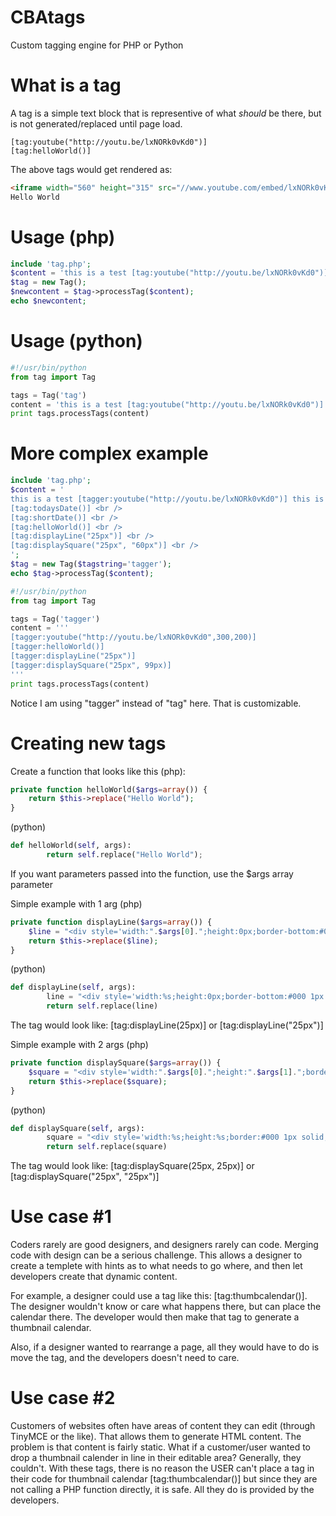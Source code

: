 CBAtags
=============

Custom tagging engine for PHP or Python

What is a tag
================
A tag is a simple text block that is representive of what *should* be there, but is not generated/replaced until page load.

```
[tag:youtube("http://youtu.be/lxNORk0vKd0")]
[tag:helloWorld()]
```

The above tags would get rendered as:
```html
<iframe width="560" height="315" src="//www.youtube.com/embed/lxNORk0vKd0" frameborder="0" allowfullscreen></iframe>
Hello World
```

Usage (php)
================
```php
include 'tag.php';
$content = 'this is a test [tag:youtube("http://youtu.be/lxNORk0vKd0")] this is a test';
$tag = new Tag();
$newcontent = $tag->processTag($content);
echo $newcontent;
```

Usage (python)
================
```python
#!/usr/bin/python
from tag import Tag

tags = Tag('tag')
content = 'this is a test [tag:youtube("http://youtu.be/lxNORk0vKd0")] this is a test'
print tags.processTags(content)
```


More complex example
=========================
```php
include 'tag.php';
$content = '
this is a test [tagger:youtube("http://youtu.be/lxNORk0vKd0")] this is a test <br />
[tag:todaysDate()] <br />
[tag:shortDate()] <br />
[tag:helloWorld()] <br />
[tag:displayLine("25px")] <br />
[tag:displaySquare("25px", "60px")] <br />
';
$tag = new Tag($tagstring='tagger');
echo $tag->processTag($content);
```

```python
#!/usr/bin/python
from tag import Tag

tags = Tag('tagger')
content = '''
[tagger:youtube("http://youtu.be/lxNORk0vKd0",300,200)] 
[tagger:helloWorld()] 
[tagger:displayLine("25px")] 
[tagger:displaySquare("25px", 99px)] 
'''
print tags.processTags(content)
```

Notice I am using "tagger" instead of "tag" here.  That is customizable.


Creating new tags
=============
Create a function that looks like this (php):
```php
private function helloWorld($args=array()) {
    return $this->replace("Hello World");
}
```
(python)
```python
def helloWorld(self, args):	
		return self.replace("Hello World");
```

If you want parameters passed into the function, use the $args array parameter

Simple example with 1 arg (php)
```php
private function displayLine($args=array()) {
    $line = "<div style='width:".$args[0].";height:0px;border-bottom:#000 1px solid;' ></div>";
    return $this->replace($line);
}
```
(python)
```python
def displayLine(self, args):
		line = "<div style='width:%s;height:0px;border-bottom:#000 1px solid;' ></div>"%args[0]
		return self.replace(line)
```
The tag would look like: [tag:displayLine(25px)] or [tag:displayLine("25px")]

Simple example with 2 args (php)
```php
private function displaySquare($args=array()) {
    $square = "<div style='width:".$args[0].";height:".$args[1].";border:#000 1px solid;' ></div>";
    return $this->replace($square);
}
```
(python)
```python
def displaySquare(self, args):
		square = "<div style='width:%s;height:%s;border:#000 1px solid;' ></div>"%(args[0],args[1])
		return self.replace(square)
```

The tag would look like: [tag:displaySquare(25px, 25px)] or [tag:displaySquare("25px", "25px")]


Use case #1
=======
Coders rarely are good designers, and designers rarely can code.  Merging code with design can be a serious challenge.  This allows a designer to create a templete with hints as to what needs to go where, and then let developers create that dynamic content.

For example, a designer could use a tag like this: [tag:thumbcalendar()].  The designer wouldn't know or care what happens there, but can place the calendar there.  The developer would then make that tag to generate a thumbnail calendar.  

Also, if a designer wanted to rearrange a page, all they would have to do is move the tag, and the developers doesn't need to care.



Use case #2
=======
Customers of websites often have areas of content they can edit (through TinyMCE or the like).  That allows them to generate HTML content.  The problem is that content is fairly static.  What if a customer/user wanted to drop a thumbnail calender in line in their editable area?  Generally, they couldn't.  With these tags, there is no reason the USER can't place a tag in their code for thumbnail calendar  [tag:thumbcalendar()] but since they are not calling a PHP function directly, it is safe.  All they do is provided by the developers.



